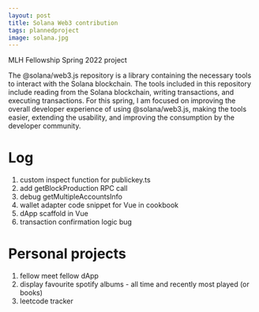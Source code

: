 ```yaml
---
layout: post
title: Solana Web3 contribution
tags: plannedproject
image: solana.jpg
---
```



MLH Fellowship Spring 2022 project


The @solana/web3.js repository is a library containing the necessary tools to interact with the Solana blockchain. The tools included in this repository include reading from the Solana blockchain, writing transactions, and executing transactions. For this spring, I am focused on improving the overall developer experience of using @solana/web3.js, making the tools easier, extending the usability, and improving the consumption by the developer community.

# Log
1. custom inspect function for publickey.ts
2. add getBlockProduction RPC call
3. debug getMultipleAccountsInfo
4. wallet adapter code snippet for Vue in cookbook
5. dApp scaffold in Vue
6. transaction confirmation logic bug

# Personal projects
1. fellow meet fellow dApp
2. display favourite spotify albums - all time and recently most played (or books)
3. leetcode tracker

